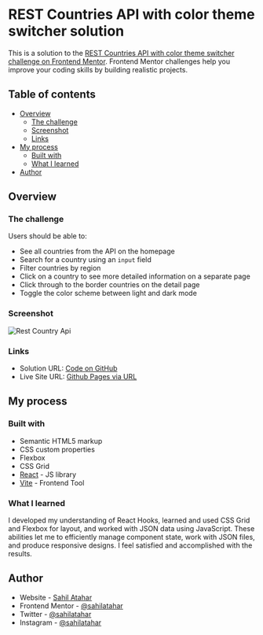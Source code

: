 # REST Countries API with color theme switcher solution

This is a solution to the [REST Countries API with color theme switcher challenge on Frontend Mentor](https://www.frontendmentor.io/challenges/rest-countries-api-with-color-theme-switcher-5cacc469fec04111f7b848ca). Frontend Mentor challenges help you improve your coding skills by building realistic projects.

## Table of contents

- [Overview](#overview)
  - [The challenge](#the-challenge)
  - [Screenshot](#screenshot)
  - [Links](#links)
- [My process](#my-process)
  - [Built with](#built-with)
  - [What I learned](#what-i-learned)
- [Author](#author)

## Overview

### The challenge

Users should be able to:

- See all countries from the API on the homepage
- Search for a country using an `input` field
- Filter countries by region
- Click on a country to see more detailed information on a separate page
- Click through to the border countries on the detail page
- Toggle the color scheme between light and dark mode

### Screenshot
![Rest Country Api](https://github.com/sahilatahar/Rest-countries-api/assets/100127570/4002023f-f9e3-4f72-b18b-baf27ada9f00)

### Links

- Solution URL: [Code on GitHub](https://github.com/sahilatahar/Rest-countries-api)
- Live Site URL: [Github Pages via URL](https://rest-country-api-frontend-mentor.netlify.app/)

## My process

### Built with

- Semantic HTML5 markup
- CSS custom properties
- Flexbox
- CSS Grid
- [React](https://reactjs.org/) - JS library
- [Vite](https://vitejs.dev/) - Frontend Tool

### What I learned

I developed my understanding of React Hooks, learned and used CSS Grid and Flexbox for layout, and worked with JSON data using JavaScript. These abilities let me to efficiently manage component state, work with JSON files, and produce responsive designs. I feel satisfied and accomplished with the results.

## Author

- Website - [Sahil Atahar](https://sahilatahar.taplink.ws/)
- Frontend Mentor - [@sahilatahar](https://www.frontendmentor.io/profile/sahilatahar)
- Twitter - [@sahilatahar](https://www.twitter.com/sahilatahar)
- Instagram - [@sahilatahar](https://www.instagram.com/sahilatahar)

